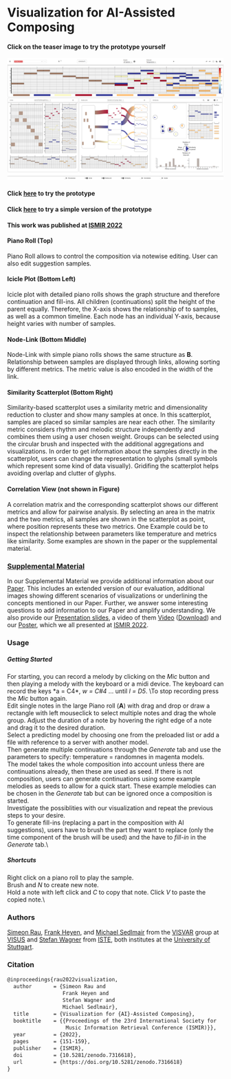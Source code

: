 # Visualization for AI-Assisted Composing 
#### Click on the teaser image to try the prototype yourself
[<img src="https://github.com/visvar/vis-ai-comp/blob/main/Material/TeaserImage.png">](https://visvar.github.io/vis-ai-comp/)

#### Click [here](https://visvar.github.io/vis-ai-comp/) to try the prototype 

#### Click [here](https://visvar.github.io/vis-ai-comp-simple/) to try a simple version of the prototype

#### This work was published at [ISMIR 2022](https://ismir2022program.ismir.net/poster_217.html)

#### Piano Roll (Top)
Piano Roll allows to control the composition via notewise editing. User can also edit suggestion samples.

#### Icicle Plot (Bottom Left)
Icicle plot with detailed piano rolls shows the graph structure and therefore continuation and fill-ins. All children (continuations) split the height of the parent equally. Therefore, the X-axis shows the relationship of to samples, as well as a common timeline.
Each node has an individual Y-axis, because height varies with number of samples.

#### Node-Link (Bottom Middle)
Node-Link with simple piano rolls shows the same structure as **B**. Relationship between samples are displayed through links, allowing sorting by different metrics. The metric value is also encoded in the width of the link.

#### Similarity Scatterplot (Bottom Right)
Similarity-based scatterplot uses a similarity metric and dimensionality reduction to cluster and show many samples at once. In this scatterplot, samples are placed so similar samples are near each other. The similarity metric considers rhythm and melodic structure independently and combines them using a user chosen weight. Groups can be selected using the circular brush and inspected with the additional aggregations and visualizations. In order to get information about the samples directly in the scatterplot, users can change the representation to glyphs (small symbols which represent some kind of data visually). Gridifing the scatterplot helps avoiding overlap and clutter of glyphs.

#### Correlation View (not shown in Figure)
A correlation matrix and the corresponding scatterplot shows our different metrics and allow for pairwise analysis. By selecting an area in the matrix and the two metrics, all samples are shown in the scatterplot as point, where position represents these two metrics. One Example could be to inspect the relationship between parameters like temperature
and metrics like similarity. Some examples are shown in the paper or the supplemental material.

### [Supplemental Material](https://github.com/visvar/vis-ai-comp/blob/main/Material/supplementalMaterial.pdf "Supplemental Material for our paper, including additional information, images, and answers to questions.")
<!---  
Where supplemental Material? Google Doc and link? or Github folder with pictures and file? or directly here?
--->
In our Supplemental Material we provide additional information about our [Paper](https://github.com/visvar/vis-ai-comp/blob/main/Material/ISMIR_2022_Human_AI_Composition2411.pdf). This includes an extended version of our evaluation, additional images showing different scenarios of visualizations or underlining the concepts mentioned in our Paper. Further, we answer some interesting questions to add information to our Paper and amplify understanding.
We also provide our [Presentation slides](https://github.com/visvar/vis-ai-comp/blob/main/Material/slides.pdf), a video of them [Video](https://www.youtube.com/watch?v=EN0FZW5tdbI) ([Download](https://github.com/visvar/vis-ai-comp/blob/main/Material/video.mp4)) and our [Poster](https://github.com/visvar/vis-ai-comp/blob/main/Material/poster.pdf), which we all presented at [ISMIR 2022](https://ismir2022program.ismir.net/poster_217.html).

### Usage

##### Getting Started
For starting, you can record a melody by clicking on the *Mic* button and then playing a melody with the keyboard or a midi device. The keyboard can record the keys \*a = C4*, *w = C#4* ... until *l = D5*. \To stop recording press the *Mic* button again.\
Edit single notes in the large Piano roll (**A**) with drag and drop or draw a rectangle with left mouseclick to select multiple notes and drag the whole group. Adjust the duration of a note by hovering the right edge of a note and drag it to the desired duration.\
Select a predicting model by choosing one from the preloaded list or add a file with reference to a server with another model.\
Then generate multiple continuations through the *Generate* tab and use the parameters to specify: temperature = randomnes in magenta models.\
The model takes the whole composition into account unless there are continuations already, then these are used as seed. If there is not composition, users can generate continuations using some example melodies as seeds to allow for a quick start. These example melodies can be chosen in the *Generate* tab but can be ignored once a composition is started.\
Investigate the possiblities with our visualization and repeat the previous steps to your desire.\
To generate fill-ins (replacing a part in the composition with AI suggestions), users have to brush the part they want to replace (only the time component of the brush will be used) and the have to *fill-in* in the *Generate* tab.\

##### Shortcuts
Right click on a piano roll to play the sample.\
Brush and *N* to create new note.\
Hold a note with left click and *C* to copy that note. Click *V* to paste the copied note.\


### Authors 
[Simeon Rau](https://visvar.github.io/members/simeon_rau.html), [Frank Heyen](https://visvar.github.io/members/frank_heyen.html), and [Michael Sedlmair](https://visvar.github.io/members/michael_sedlmair.html) from the [VISVAR](https://visvar.github.io/) group at [VISUS](https://www.visus.uni-stuttgart.de/) and [Stefan Wagner](https://www.iste.uni-stuttgart.de/institute/team/Wagner-00017/) from [ISTE](https://www.iste.uni-stuttgart.de/), both institutes at the [University of Stuttgart](https://www.uni-stuttgart.de/).

### Citation

```
@inproceedings{rau2022visualization,
  author       = {Simeon Rau and
                  Frank Heyen and
                  Stefan Wagner and
                  Michael Sedlmair},
  title        = {Visualization for {AI}-Assisted Composing},
  booktitle    = {{Proceedings of the 23rd International Society for 
                   Music Information Retrieval Conference (ISMIR)}},
  year         = {2022},
  pages        = {151-159},
  publisher    = {ISMIR},
  doi          = {10.5281/zenodo.7316618},
  url          = {https://doi.org/10.5281/zenodo.7316618}
}
```

